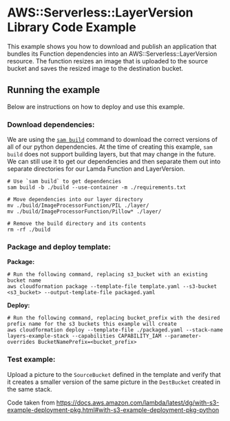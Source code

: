 # AWS::Serverless::LayerVersion Library Code Example

This example shows you how to download and publish an application that bundles its Function dependencies into an AWS::Serverless::LayerVersion resource. The function resizes an image that is uploaded to the source bucket and saves the resized image to the destination bucket.

## Running the example

Below are instructions on how to deploy and use this example.

### Download dependencies:

We are using the [`sam build`](https://docs.aws.amazon.com/serverless-application-model/latest/developerguide/sam-cli-command-reference-sam-build.html) command to download the correct versions of all of our python dependencies. At the time of creating this example, `sam build` does not support building layers, but that may change in the future. We can still use it to get our dependencies and then separate them out into separate directories for our Lamda Function and LayerVersion.
```
# Use `sam build` to get dependencies
sam build -b ./build --use-container -m ./requirements.txt

# Move dependencies into our layer directory
mv ./build/ImageProcessorFunction/PIL ./layer/
mv ./build/ImageProcessorFunction/Pillow* ./layer/

# Remove the build directory and its contents
rm -rf ./build
```

### Package and deploy template:

**Package:**
```
# Run the following command, replacing s3_bucket with an existing bucket name
aws cloudformation package --template-file template.yaml --s3-bucket <s3_bucket> --output-template-file packaged.yaml
```


**Deploy:**
```
# Run the following command, replacing bucket_prefix with the desired prefix name for the s3 buckets this example will create
aws cloudformation deploy --template-file ./packaged.yaml --stack-name layers-example-stack --capabilities CAPABILITY_IAM --parameter-overrides BucketNamePrefix=<bucket_prefix>
```

### Test example:

Upload a picture to the `SourceBucket` defined in the template and verify that it creates a smaller version of the same picture in the `DestBucket` created in the same stack.

Code taken from https://docs.aws.amazon.com/lambda/latest/dg/with-s3-example-deployment-pkg.html#with-s3-example-deployment-pkg-python

